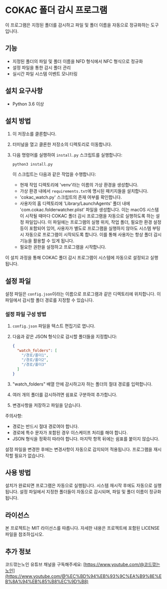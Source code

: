 # COKAC 폴더 감시 프로그램

이 프로그램은 지정된 폴더를 감시하고 파일 및 폴더 이름을 자동으로 정규화하는 도구입니다.

## 기능

- 지정된 폴더의 파일 및 폴더 이름을 NFD 형식에서 NFC 형식으로 정규화
- 설정 파일을 통한 감시 폴더 관리
- 실시간 파일 시스템 이벤트 모니터링

## 설치 요구사항

- Python 3.6 이상

## 설치 방법

1. 이 저장소를 클론합니다.
2. 터미널을 열고 클론한 저장소의 디렉토리로 이동합니다.
3. 다음 명령어를 실행하여 `install.py` 스크립트를 실행합니다:

   ```
   python3 install.py
   ```

   이 스크립트는 다음과 같은 작업을 수행합니다:
   - 현재 작업 디렉토리에 'venv'라는 이름의 가상 환경을 생성합니다.
   - 가상 환경 내에서 `requirements.txt`에 명시된 패키지들을 설치합니다.
   - 'cokac_watch.py' 스크립트의 존재 여부를 확인합니다.
   - 사용자의 홈 디렉토리에 'Library/LaunchAgents' 폴더 내에 'com.cokac.folderwatcher.plist' 파일을 생성합니다. 이는 macOS 시스템이 시작될 때마다 COKAC 폴더 감시 프로그램을 자동으로 실행하도록 하는 설정 파일입니다. 이 파일에는 프로그램의 실행 위치, 작업 폴더, 필요한 환경 설정 등이 포함되어 있어, 사용자가 별도로 프로그램을 실행하지 않아도 시스템 부팅 시 자동으로 프로그램이 시작되도록 합니다. 이를 통해 사용자는 항상 폴더 감시 기능을 활용할 수 있게 됩니다.
   - 필요한 권한을 설정하고 프로그램을 시작합니다.

이 설치 과정을 통해 COKAC 폴더 감시 프로그램이 시스템에 자동으로 설정되고 실행됩니다.

## 설정 파일

설정 파일은 `config.json`이라는 이름으로 프로그램과 같은 디렉토리에 위치합니다. 이 파일에서 감시할 폴더 경로를 지정할 수 있습니다.

### 설정 파일 구성 방법

1. `config.json` 파일을 텍스트 편집기로 엽니다.
2. 다음과 같은 JSON 형식으로 감시할 폴더들을 지정합니다:

   ```json
   {
     "watch_folders": [
       "/경로/폴더1",
       "/경로/폴더2",
       "/경로/폴더3"
     ]
   }
   ```

3. "watch_folders" 배열 안에 감시하고자 하는 폴더의 절대 경로를 입력합니다.
4. 여러 개의 폴더를 감시하려면 쉼표로 구분하여 추가합니다.
5. 변경사항을 저장하고 파일을 닫습니다.

주의사항:
- 경로는 반드시 절대 경로여야 합니다.
- 경로에 특수 문자가 포함된 경우 이스케이프 처리를 해야 합니다.
- JSON 형식을 정확히 따라야 합니다. 마지막 항목 뒤에는 쉼표를 붙이지 않습니다.

설정 파일을 변경한 후에는 변경사항이 자동으로 감지되어 적용됩니다. 프로그램을 재시작할 필요가 없습니다.

## 사용 방법

설치가 완료되면 프로그램은 자동으로 실행됩니다. 시스템 재시작 후에도 자동으로 실행됩니다. 설정 파일에서 지정한 폴더들이 자동으로 감시되며, 파일 및 폴더 이름이 정규화됩니다.

## 라이선스

본 프로젝트는 MIT 라이선스를 따릅니다. 자세한 내용은 프로젝트에 포함된 LICENSE 파일을 참조하십시오.

## 추가 정보

코드깎는노인 유튜브 채널을 구독해주세요: [https://www.youtube.com/@코드깎는노인](https://www.youtube.com/@%EC%BD%94%EB%93%9C%EA%B9%8E%EB%8A%94%EB%85%B8%EC%9D%B8)
